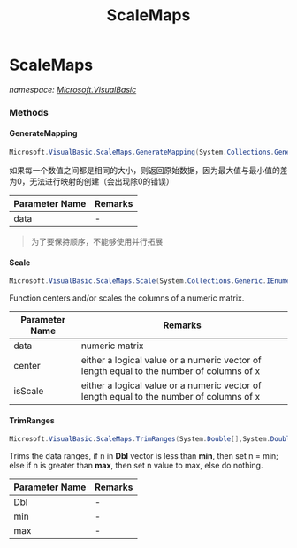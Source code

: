 ﻿---
title: ScaleMaps
---

# ScaleMaps
_namespace: [Microsoft.VisualBasic](N-Microsoft.VisualBasic.html)_





### Methods

#### GenerateMapping
```csharp
Microsoft.VisualBasic.ScaleMaps.GenerateMapping(System.Collections.Generic.IEnumerable{System.Int32},System.Int32)
```
如果每一个数值之间都是相同的大小，则返回原始数据，因为最大值与最小值的差为0，无法进行映射的创建（会出现除0的错误）

|Parameter Name|Remarks|
|--------------|-------|
|data|-|

> 为了要保持顺序，不能够使用并行拓展

#### Scale
```csharp
Microsoft.VisualBasic.ScaleMaps.Scale(System.Collections.Generic.IEnumerable{System.Double},System.Boolean,System.Boolean)
```
Function centers and/or scales the columns of a numeric matrix.

|Parameter Name|Remarks|
|--------------|-------|
|data|numeric matrix|
|center|either a logical value or a numeric vector of length equal to the number of columns of x|
|isScale|either a logical value or a numeric vector of length equal to the number of columns of x|


#### TrimRanges
```csharp
Microsoft.VisualBasic.ScaleMaps.TrimRanges(System.Double[],System.Double,System.Double)
```
Trims the data ranges, 
 if n in **Dbl** vector is less than **min**, then set n = min;
 else if n is greater than **max**, then set n value to max, 
 else do nothing.

|Parameter Name|Remarks|
|--------------|-------|
|Dbl|-|
|min|-|
|max|-|



